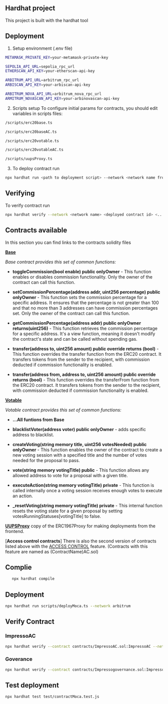 ## Hardhat project
This project is built with the hardhat tool


## Deployment
1) Setup environment (.env file)


```bash
METAMASK_PRIVATE_KEY=your-metamask-private-key

SEPOLIA_API_URL=sepolia_rpc_url
ETHERSCAN_API_KEY=your-etherscan-api-key

ARBITRUM_API_URL=arbitrum_rpc_url
ARBISCAN_API_KEY=your-arbiscan-api-key

ARBITRUM_NOVA_API_URL=arbitrum_nova_rpc_url
ARMITRUM_NOVASCAN_API_KEY=your-arbinovascan-api-key
```

2) Scripts setup
To configure initial params for contracts, you should edit variables in scripts files:

```bash
/scripts/erc20base.ts
```
```bash
/scripts/erc20baseAC.ts
```
```bash
/scripts/erc20votable.ts
```
```bash
/scripts/erc20votableAC.ts
```
```bash
/scripts/uupsProxy.ts
```


3) To deploy contract run

```bash
npx hardhat run <path to deployment script> --network <network name from hardhat.config.js, (hardhat network will be used as default one)>
```


## Verifying
To verify contract run

```bash
npx hardhat verify --network <network name> <deployed contract id> <...contract constructor args>
```


## Contracts available
In this section you can find links to the contracts solidity files

[**__Base__**](https://github.com/Anola-Software/impress-erc20-votable/blob/main/packages/contracts/contracts/Impresso.sol)

_Base contract provides this set of common functions:_

- **toggleCommission(bool enable) public onlyOwner** - This function enables or disables commission functionality. Only the owner of the contract can call this function.

- **setCommissionPercentage(address addr, uint256 percentage) public onlyOwner** - This function sets the commission percentage for a specific address. It ensures that the percentage is not greater than 100 and that no more than 3 addresses can have commission percentages set. Only the owner of the contract can call this function.

- **getCommissionPercentage(address addr) public onlyOwner returns(uint256)** - This function retrieves the commission percentage for a specific address. It's a view function, meaning it doesn't modify the contract's state and can be called without spending gas.

- **transfer(address to, uint256 amount) public override returns (bool)** - This function overrides the transfer function from the ERC20 contract. It transfers tokens from the sender to the recipient, with commission deducted if commission functionality is enabled.

- **transfer(address from, address to, uint256 amount) public override returns (bool)** - This function overrides the transferFrom function from the ERC20 contract. It transfers tokens from the sender to the recipient, with commission deducted if commission functionality is enabled.



[**__Votable__**](https://github.com/Anola-Software/impress-erc20-votable/blob/main/packages/contracts/contracts/ImpressoVotable.sol)

_Votable contract provides this set of common functions:_

- **...All funtions from Base**

- **blacklistVoter(address voter) public onlyOwner** - adds specific address to blacklist.

- **createVoting(string memory title, uint256 votesNeeded) public onlyOwner** - This function enables the owner of the contract to create a new voting session with a specified title and the number of votes needed for the proposal to pass.

- **vote(string memory votingTitle) public** - This function allows any allowed address to vote for a proposal with a given title.

- **executeAction(string memory votingTitle) private** - This function is called internally once a voting session receives enough votes to execute an action.

- **_resetVoting(string memory votingTitle) private** - This internal function resets the voting state for a given proposal by setting votesRunningStatuses[votingTitle] to false.


[**__UUPSProxy__**](https://github.com/Anola-Software/impress-erc20-votable/blob/main/packages/contracts/contracts/UUPSProxy.sol)
 copy of the ERC1967Proxy for making deployments from the frontend.


[**__Access control contracts__**]
There is also the second version of contracts listed above with the [ACCESS CONTROL](https://docs.openzeppelin.com/contracts/2.x/access-control) feature. (Contracts with this feature are named as (ContractName)AC.sol)


## Complie
```bash
   npx hardhat compile
```

## Deployment
```bash
npx hardhat run scripts/deployMoca.ts --network arbitrum
```


## Verify Contract

### ImpressoAC
```bash
npx hardhat verify --contract contracts/ImpressoAC.sol:ImpressoAC --network arbitrum <ImpressoAC_address>
```

### Goverance
```bash
npx hardhat verify --contract contracts/Impressogovernance.sol:Impressogovernance --network arbitrum <Impressogovernance_address> <ImpressoAC_address>
```



## Test deployment
```bash
npx hardhat test test/contractMoca.test.js
```